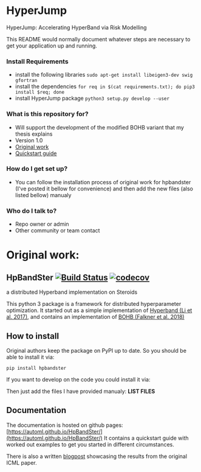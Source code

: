 # HyperJump #


HyperJump: Accelerating HyperBand via Risk Modelling


This README would normally document whatever steps are necessary to get your application up and running.

### Install Requirements 

* install the following libraries 
```sudo apt-get install libeigen3-dev swig gfortran```
* install the dependencies 
```for req in $(cat requirements.txt); do pip3 install $req; done```
* install HyperJump package
```python3 setup.py develop --user```






### What is this repository for? ###

* Will support the development of the modified BOHB variant that my thesis explains
* Version 1.0
* [Original work](https://www.automl.org/automl/bohb/)
* [Quickstart guide](https://automl.github.io/HpBandSter/build/html/index.html)
### How do I get set up? ###

* You can follow the installation process of original work for hpbandster (I've posted it bellow for convenience) and then add the new files (also listed bellow) manualy

### Who do I talk to? ###

* Repo owner or admin
* Other community or team contact

# Original work:

## HpBandSter [![Build Status](https://travis-ci.org/automl/HpBandSter.svg?branch=master)](https://travis-ci.org/automl/HpBandSter)  [![codecov](https://codecov.io/gh/automl/HpBandSter/branch/master/graph/badge.svg)](https://codecov.io/gh/automl/HpBandSter)
a distributed Hyperband implementation on Steroids

This python 3 package is a framework for distributed hyperparameter optimization.
It started out as a simple implementation of [Hyperband (Li et al. 2017)](http://jmlr.org/papers/v18/16-558.html), and contains
an implementation of [BOHB (Falkner et al. 2018)](http://proceedings.mlr.press/v80/falkner18a.html)

## How to install

Original authors keep the package on PyPI up to date. So you should be able to install it via:
```
pip install hpbandster
```
If you want to develop on the code you could install it via:


Then just add the files I have provided manualy:
**LIST FILES**

## Documentation

The documentation is hosted on github pages: [https://automl.github.io/HpBandSter/](https://automl.github.io/HpBandSter/)
It contains a quickstart guide with worked out examples to get you started in different circumstances.

There is also a written [blogpost](https://www.automl.org/blog_bohb/) showcasing the results from the original ICML paper.
